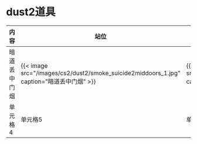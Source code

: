 # dust2道具


| 内容 | 站位 | 瞄点 |
|-------|-------|-------|
| 暗道丢中门烟 | {{< image src="/images/cs2/dust2/smoke_suicide2middoors_1.jpg" caption="暗道丢中门烟"  >}} | {{< image src="/images/cs2/dust2/smoke_suicide2middoors_2.jpg" caption="暗道丢中门烟"  >}} |
| 单元格4 | 单元格5 | 单元格6 |
